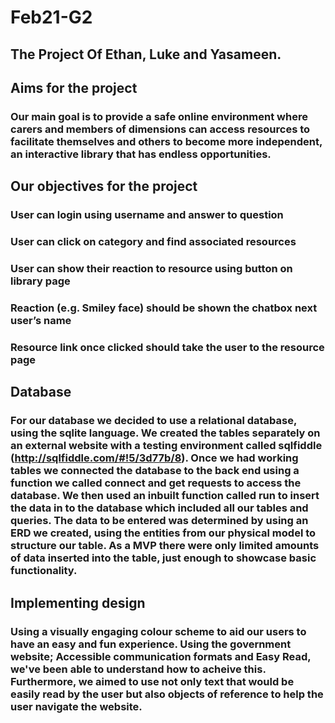 # Feb21-G2

## The Project Of Ethan, Luke and Yasameen.

## Aims for the project
### Our main goal is to provide a safe online environment where carers and members of dimensions can access resources to facilitate themselves and others to become more independent, an interactive library that has endless opportunities.

## Our objectives for the project
### User can login using username and answer to question 
### User can click on category and find associated resources 
### User can show their reaction to resource using button on library page
### Reaction (e.g. Smiley face)  should be shown the chatbox next user’s name
### Resource link once clicked should take the user to the resource page 

## Database
### For our database we decided to use a relational database, using the sqlite language. We created the tables separately on an external website with a testing environment called sqlfiddle (http://sqlfiddle.com/#!5/3d77b/8). Once we had working tables we connected the database to the back end using a function we called connect and get requests to access the database. We then used an inbuilt function called run to insert the data in to the database which included all our tables and queries. The data to be entered was determined by using an ERD we created, using the entities from our physical model to structure our table. As a MVP there were only limited amounts of data inserted into the table, just enough to showcase basic functionality.

## Implementing design 
### Using a visually engaging colour scheme to aid our users to have an easy and fun experience. Using the government website; Accessible communication formats and Easy Read, we've been able to understand how to acheive this. Furthermore, we aimed to use not only text that would be easily read by the user but also objects of reference to help the user navigate the website.



